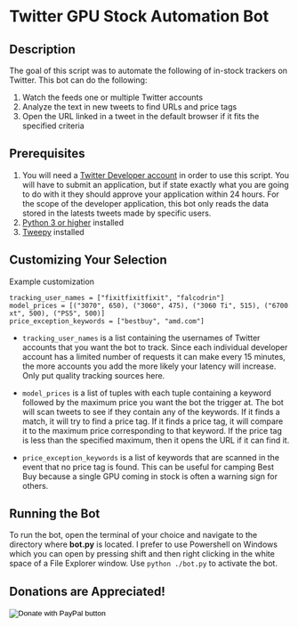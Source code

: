 # Twitter GPU Stock Automation Bot

## Description

The goal of this script was to automate the following of in-stock trackers on Twitter. This bot can do the following:
1. Watch the feeds one or multiple Twitter accounts
2. Analyze the text in new tweets to find URLs and price tags
3. Open the URL linked in a tweet in the default browser if it fits the specified criteria

## Prerequisites
1. You will need a [Twitter Developer account](https://developer.twitter.com/en) in order to use this script. 
You will have to submit an application, but if state exactly what you are going to do with it they should approve your application within 24 hours.
For the scope of the developer application, this bot only reads the data stored in the latests tweets made by specific users.
2. [Python 3 or higher](https://www.python.org/downloads/) installed
3. [Tweepy](https://docs.tweepy.org/en/stable/install.html) installed

## Customizing Your Selection
Example customization
~~~
tracking_user_names = ["fixitfixitfixit", "falcodrin"]
model_prices = [("3070", 650), ("3060", 475), ("3060 Ti", 515), ("6700 xt", 500), ("PS5", 500)]
price_exception_keywords = ["bestbuy", "amd.com"]
~~~
- `tracking_user_names` is a list containing the usernames of Twitter accounts that you want the bot to track. Since each individual developer account has a limited number of requests it can make every 15 minutes, the more accounts you add the more likely your latency will increase. Only put quality tracking sources here.
  
- `model_prices` is a list of tuples with each tuple containing a keyword followed by the maximum price you want the bot the trigger at. The bot will scan tweets to see if they contain any of the keywords. If it finds a match, it will try to find a price tag. If it finds a price tag, it will compare it to the maximum price corresponding to that keyword. If the price tag is less than the specified maximum, then it opens the URL if it can find it.

- `price_exception_keywords` is a list of keywords that are scanned in the event that no price tag is found. This can be useful for camping Best Buy because a single GPU coming in stock is often a warning sign for others.

## Running the Bot
To run the bot, open the terminal of your choice and navigate to the directory where **bot.py** is located. 
I prefer to use Powershell on Windows which you can open by pressing shift and then right clicking in the white space of a File Explorer window.
Use `python ./bot.py` to activate the bot.

## Donations are Appreciated! 
<form action="https://www.paypal.com/donate" method="post" target="_top">
<input type="hidden" name="business" value="YSVPF57ECUQ4Y" />
<input type="hidden" name="no_recurring" value="0" />
<input type="hidden" name="item_name" value="Donations to my coding efforts" />
<input type="hidden" name="currency_code" value="USD" />
<input type="image" src="https://www.paypalobjects.com/en_US/i/btn/btn_donate_LG.gif" border="0" name="submit" title="PayPal - The safer, easier way to pay online!" alt="Donate with PayPal button" />
<img alt="" border="0" src="https://www.paypal.com/en_US/i/scr/pixel.gif" width="1" height="1" />
</form>

